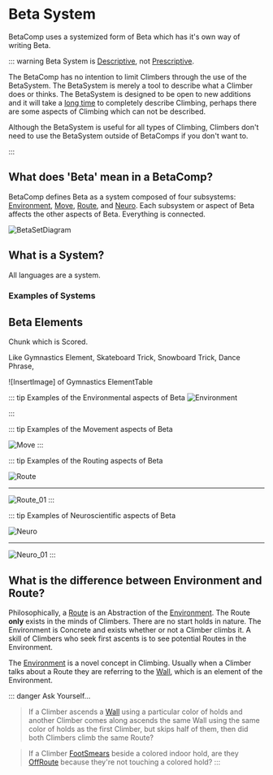 # Beta System

BetaComp uses a systemized form of Beta which has it's own way of writing Beta.

::: warning  Beta System is [Descriptive](https://dictionary.cambridge.org/dictionary/english/descriptive), not [Prescriptive](https://dictionary.cambridge.org/dictionary/english/prescriptive).

The BetaComp has no intention to limit Climbers through the use of the BetaSystem. The BetaSystem is merely a tool to describe what a Climber does or thinks. The BetaSystem is designed to be open to new additions and it will take a [long time](/development/Roadmap) to completely describe Climbing, perhaps there are some aspects of Climbing which can not be described.

Although the BetaSystem is useful for all types of Climbing, Climbers don't need to use the BetaSystem outside of BetaComps if you don't want to.

:::

## What does 'Beta' mean in a BetaComp? 

BetaComp defines Beta as a system composed of four subsystems: [Environment](/reference/Environment/EnvironmentOverview), [Move](/reference/Move/MoveOverview), [Route](/reference/Route/RouteOverview), and [Neuro](/reference/Neuro/NeuroOverview). Each subsystem or aspect of Beta affects the other aspects of Beta. Everything is connected. 

![BetaSetDiagram](/BetaSetDiagram.png) 

## What is a System?

All languages are a system.

### Examples of Systems


## Beta Elements

Chunk which is Scored.

Like Gymnastics Element, Skateboard Trick, Snowboard Trick, Dance Phrase,  

![InsertImage] of Gymnastics ElementTable

::: tip Examples of the Environmental aspects of Beta
![Environment](/Environment.png)

:::

::: tip Examples of the Movement aspects of Beta

![Move](/Move.png)
:::

::: tip Examples of the Routing aspects of Beta

![Route](/Route.png)

---

![Route_01](/Route_01.png)
:::


::: tip Examples of Neuroscientific aspects of Beta

![Neuro](/Neuro.png)

---

![Neuro_01](/Neuro_01.png)
:::


## What is the difference between Environment and Route?

Philosophically, a [Route](/reference/Route/RouteOverview) is an Abstraction of the [Environment](/reference/Environment/EnvironmentOverview). The Route **only** exists in the minds of Climbers. There are no start holds in nature. The Environment is Concrete and exists whether or not a Climber climbs it. A skill of Climbers who seek first ascents is to see potential Routes in the Environment.

The [Environment](/reference/Envrionment/EnvironmentOverview) is a novel concept in Climbing. Usually when a Climber talks about a Route they are referring to the [Wall](/reference/Environment/Wall/Overview), which is an element of the Environment.

::: danger Ask Yourself...
> If a Climber ascends a [Wall](/reference/Environment/Wall/Overview) using a particular color of holds and another Climber comes along ascends the same Wall using the same color of holds as the first Climber, but skips half of them, then did both Climbers climb the same Route?


> If a Climber [FootSmears](/reference/Move/FootMove/FootSmear) beside a colored indoor hold, are they [OffRoute](/reference/Glossary#offroute) because they're not touching a colored hold?
:::




